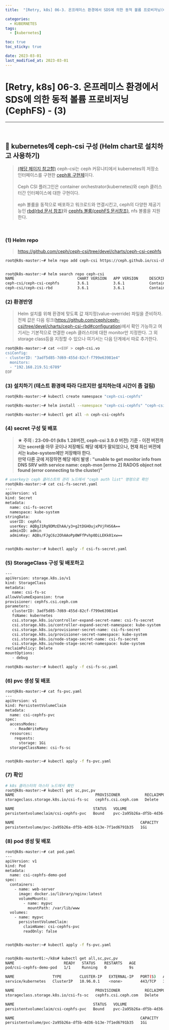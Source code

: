 ```yaml
---
title:  "[Retry, k8s] 06-3. 온프레미스 환경에서 SDS에 의한 동적 볼륨 프로비저닝(CephFS) - (3)"

categories:
  - KUBERNETES
tags:
  - [kubernetes]

toc: true
toc_sticky: true

date: 2023-03-01
last_modified_at: 2023-03-01
---
```

# [Retry, k8s] 06-3. 온프레미스 환경에서 SDS에 의한 동적 볼륨 프로비저닝(CephFS) - (3)
---

<style>
table {
    font-size: 12pt;
}
table th:first-of-type {
    width: 5%;
}
table th:nth-of-type(2) {
    width: 15%;
}
table th:nth-of-type(3) {
    width: 50%;
}
table th:nth-of-type(4) {
    width: 30%;
}
</style>

<br>

## 🔔 kubernetes에 ceph-csi 구성 (Helm chart로 설치하고 사용하기)

> [(해당 페이지 참고함)](https://devocean.sk.com/blog/techBoardDetail.do?ID=163924) ceph-csi는 ceph 커뮤니티에서 kubernetes의 저장소 인터페이스를 구현한 [ceph용 구현체](https://github.com/ceph/ceph-csi)이다. <br><br>
Ceph CSI 플러그인은 container orchestrator(kubernetes)와 ceph 클러스터간 인터페이스에 대한 구현이다. <br><br>
eph 볼륨을 동적으로 배포하고 워크로드와 연결시킨고, ceph의 다양한 제공기능인 [rbd(rbd 문서 참조)](https://github.com/ceph/ceph-csi/blob/devel/docs/deploy-rbd.md)와 [cephfs 볼륨(cephFS 문서참조)](https://github.com/ceph/ceph-csi/blob/devel/docs/deploy-cephfs.md), nfs 볼륨을 지원한다.

<br>

### (1) Helm repo

> <https://github.com/ceph/ceph-csi/tree/devel/charts/ceph-csi-cephfs>

```bash
root@k8s-master:~# helm repo add ceph-csi https://ceph.github.io/csi-charts


root@k8s-master:~# helm search repo ceph-csi
NAME                            CHART VERSION   APP VERSION     DESCRIPTION                                       
ceph-csi/ceph-csi-cephfs        3.6.1           3.6.1           Container Storage Interface (CSI) driver, provi...
ceph-csi/ceph-csi-rbd           3.6.1           3.6.1           Container Storage Interface (CSI) driver, provi...helm repo add ceph-csi https://ceph.github.io/csi-charts
```


### (2) 환경반영

> Helm 설치를 위해 환경에 맞도록 값 재지정(value-override) 파일을 준비하자. 전체 값은 다음 링크(<https://github.com/ceph/ceph-csi/tree/devel/charts/ceph-csi-rbd#configuration>)에서 확인 가능하고 여기서는 기본적으로 연결한 ceph 클러스터에 대한 monitor만 지정한다. 그 외 storage class등을 지정할 수 있으나 여기서는 다음 단계에서 따로 추가한다.

```bash
root@k8s-master:~# cat <<EOF > ceph-csi.vo
csiConfig:
- clusterID: "3adf5d85-7d69-455d-82cf-f799e63981e4"
  monitors:
  - "192.168.219.51:6789"
EOF
```


### (3) 설치하기 (테스트 환경에 따라 다르지만 설치하는데 시간이 좀 걸림)

```bash
root@k8s-master:~# kubectl create namespace "ceph-csi-cephfs"

root@k8s-master:~# helm install --namespace "ceph-csi-cephfs" "ceph-csi-cephfs" ceph-csi/ceph-csi-cephfs -f ceph-csi.vo

root@k8s-master:~# kubectl get all -n ceph-csi-cephfs
```


### (4) secret 구성 및 배포

> **★ 주의 : 23-09-01 (k8s 1.28버전, ceph-csi 3.9.0 버전) 기준 - 이전 버전까지는 secret을 아무 곳이나 저장해도 해당 예제가 잘되었으나, 현재 최신 버전에서는 kube-system에만 저장해야 한다. <br> 만약 다른 곳에 저장하면 해당 에러 발생 : "unable to get monitor info from DNS SRV with service name: ceph-mon [errno 2] RADOS object not found (error connecting to the cluster)"**

```bash
# userkey는 ceph 클러스트의 관리 노드에서 "ceph auth list" 명령으로 확인
root@k8s-master:~# cat csi-fs-secret.yaml 
---
apiVersion: v1
kind: Secret
metadata:
  name: csi-fs-secret
  namespace: kube-system
stringData:
  userID: cephfs
  userKey: AQBgJ1Rg9DMzEhAA/y3+g2tDGHOujxPVjFHS6A==
  adminID: admin
  adminKey: AQBs/FJgC6z2OhAAoPp0WFfPvhp0DiLEKk01xw==


root@k8s-master:~# kubectl apply -f csi-fs-secret.yaml 
```


### (5) StorageClass 구성 및 배포하고

```bash
---
apiVersion: storage.k8s.io/v1
kind: StorageClass
metadata:
   name: csi-fs-sc
allowVolumeExpansion: true
provisioner: cephfs.csi.ceph.com
parameters:
   clusterID: 3adf5d85-7d69-455d-82cf-f799e63981e4
   fsName: kubernetes
   csi.storage.k8s.io/controller-expand-secret-name: csi-fs-secret
   csi.storage.k8s.io/controller-expand-secret-namespace: kube-system
   csi.storage.k8s.io/provisioner-secret-name: csi-fs-secret
   csi.storage.k8s.io/provisioner-secret-namespace: kube-system
   csi.storage.k8s.io/node-stage-secret-name: csi-fs-secret
   csi.storage.k8s.io/node-stage-secret-namespace: kube-system
reclaimPolicy: Delete
mountOptions:
   - debug

root@k8s-master:~# kubectl apply -f csi-fs-sc.yaml 
```


### (6) pvc 생성 및 배포

```bash
root@k8s-master:~# cat fs-pvc.yaml 
---
apiVersion: v1
kind: PersistentVolumeClaim
metadata:
  name: csi-cephfs-pvc
spec:
  accessModes:
    - ReadWriteMany
  resources:
    requests:
      storage: 1Gi
  storageClassName: csi-fs-sc


root@k8s-master:~# kubectl apply -f fs-pvc.yaml 
```


### (7) 확인

```bash
# k8s 클러스터의 마스터 노드에서 확인
root@k8s-master:~# kubectl get sc,pvc,pv
NAME                                    PROVISIONER           RECLAIMPOLICY   VOLUMEBINDINGMODE   ALLOWVOLUMEEXPANSION   AGE
storageclass.storage.k8s.io/csi-fs-sc   cephfs.csi.ceph.com   Delete          Immediate           true                   2m3s

NAME                                   STATUS   VOLUME                                     CAPACITY   ACCESS MODES   STORAGECLASS   AGE
persistentvolumeclaim/csi-cephfs-pvc   Bound    pvc-2a95b26a-df5b-4d36-b13e-7f1ed6791b35   1Gi        RWX            csi-fs-sc      106s

NAME                                                        CAPACITY   ACCESS MODES   RECLAIM POLICY   STATUS   CLAIM                    STORAGECLASS   REASON   AGE
persistentvolume/pvc-2a95b26a-df5b-4d36-b13e-7f1ed6791b35   1Gi        RWX            Delete           Bound    default/csi-cephfs-pvc   csi-fs-sc               103s
```


### (8) pod 생성 및 배포

```bash
root@k8s-master:~# cat pod.yaml
---
apiVersion: v1
kind: Pod
metadata:
  name: csi-cephfs-demo-pod
spec:
  containers:
    - name: web-server
      image: docker.io/library/nginx:latest
      volumeMounts:
        - name: mypvc
          mountPath: /var/lib/www
  volumes:
    - name: mypvc
      persistentVolumeClaim:
        claimName: csi-cephfs-pvc
        readOnly: false


root@k8s-master:~# kubectl apply -f fs-pvc.yaml 


root@k8s-master01:~/k8s# kubectl get all,sc,pvc,pv
NAME                      READY   STATUS    RESTARTS   AGE
pod/csi-cephfs-demo-pod   1/1     Running   0          9s

NAME                 TYPE        CLUSTER-IP   EXTERNAL-IP   PORT(S)   AGE
service/kubernetes   ClusterIP   10.96.0.1    <none>        443/TCP   3h18m

NAME                                    PROVISIONER           RECLAIMPOLICY   VOLUMEBINDINGMODE   ALLOWVOLUMEEXPANSION   AGE
storageclass.storage.k8s.io/csi-fs-sc   cephfs.csi.ceph.com   Delete          Immediate           true                   2m3s

NAME                                   STATUS   VOLUME                                     CAPACITY   ACCESS MODES   STORAGECLASS   AGE
persistentvolumeclaim/csi-cephfs-pvc   Bound    pvc-2a95b26a-df5b-4d36-b13e-7f1ed6791b35   1Gi        RWX            csi-fs-sc      106s

NAME                                                        CAPACITY   ACCESS MODES   RECLAIM POLICY   STATUS   CLAIM                    STORAGECLASS   REASON   AGE
persistentvolume/pvc-2a95b26a-df5b-4d36-b13e-7f1ed6791b35   1Gi        RWX            Delete           Bound    default/csi-cephfs-pvc   csi-fs-sc               103s
```

<br>